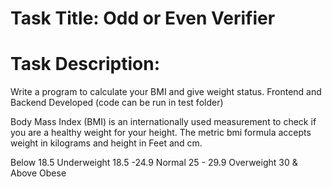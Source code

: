 # Task Title: Odd or Even Verifier 

# Task Description: 

Write a program to calculate your BMI and give weight status.  Frontend and Backend Developed (code can be run in test folder)

Body Mass Index (BMI) is an internationally used measurement to check if you are a healthy weight for your height. The metric bmi formula accepts weight in kilograms and height in Feet and cm.

Below 18.5 Underweight
18.5 -24.9 Normal
25 - 29.9 Overweight
30 & Above Obese

